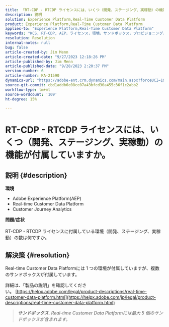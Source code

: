 ```yaml
---
title: 「RT-CDP - RTCDP ライセンスには、いくつ（開発、ステージング、実稼動）の機能が付属していますか。」
description: 説明
solution: Experience Platform,Real-Time Customer Data Platform
product: Experience Platform,Real-Time Customer Data Platform
applies-to: "Experience Platform,Real-Time Customer Data Platform"
keywords: "KCS, RT-CDP, AEP，ライセンス，環境，サンドボックス，プロビジョニング，Customer Journey Analytics，開発，ステージング，実稼動， Adobe Experience Platform"
resolution: Resolution
internal-notes: null
bug: false
article-created-by: Jim Menn
article-created-date: "9/27/2023 12:18:26 PM"
article-published-by: Jim Menn
article-published-date: "9/28/2023 2:20:37 PM"
version-number: 6
article-number: KA-21590
dynamics-url: "https://adobe-ent.crm.dynamics.com/main.aspx?forceUCI=1&pagetype=entityrecord&etn=knowledgearticle&id=4ffb62f5-2f5d-ee11-be6f-6045bd006268"
source-git-commit: cbd1addb6c08cc07a43bfcd30a455c36f1c2abb2
workflow-type: tm+mt
source-wordcount: '109'
ht-degree: 15%

---
```


# RT-CDP - RTCDP ライセンスには、いくつ（開発、ステージング、実稼動）の機能が付属していますか。

## 説明 {#description}

<b>環境</b>
- Adobe Experience Platform(AEP)
- Real-time Customer Data Platform
- Customer Journey Analytics




<b>問題/症状</b>
<br><br>RT-CDP - RTCDP ライセンスに付属している環境（開発、ステージング、実稼動）の数は何ですか。<br>

## 解決策 {#resolution}


Real-time Customer Data Platformには 1 つの環境が付属していますが、複数のサンドボックスが付属しています。

詳細は、「製品の説明」を確認してください。 [https://helpx.adobe.com/legal/product-descriptions/real-time-customer-data-platform.html](https://helpx.adobe.com/jp/legal/product-descriptions/real-time-customer-data-platform.html)


> <b>*サンドボックス.</b> Real-time Customer Data Platformには最大 5 個のサンドボックスが含まれます。*

